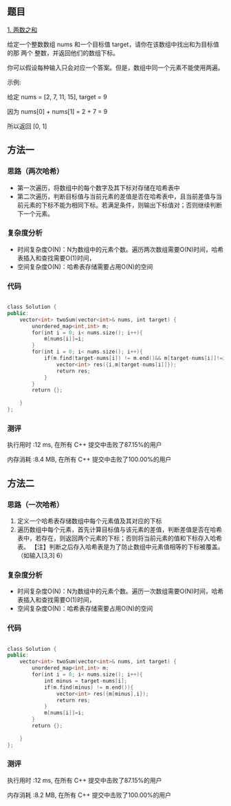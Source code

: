 ## 题目
[1. 两数之和](https://leetcode-cn.com/problems/two-sum/)

给定一个整数数组 nums 和一个目标值 target，请你在该数组中找出和为目标值的那 两个 整数，并返回他们的数组下标。

你可以假设每种输入只会对应一个答案。但是，数组中同一个元素不能使用两遍。

示例:

给定 nums = [2, 7, 11, 15], target = 9

因为 nums[0] + nums[1] = 2 + 7 = 9

所以返回 [0, 1]

## 方法一
### 思路（两次哈希）
- 第一次遍历，将数组中的每个数字及其下标对存储在哈希表中
- 第二次遍历，判断目标值与当前元素的差值是否在哈希表中，且当前差值与当前元素的下标不能为相同下标。若满足条件，则输出下标值对；否则继续判断下一个元素。

### 复杂度分析
- 时间复杂度O(N)：N为数组中的元素个数。遍历两次数组需要O(N)时间，哈希表插入和查找需要O(1)时间，
- 空间复杂度O(N)：哈希表存储需要占用O(N)的空间

### 代码
```cpp

class Solution {
public:
    vector<int> twoSum(vector<int>& nums, int target) {
        unordered_map<int,int> m;
        for(int i = 0; i< nums.size(); i++){
            m[nums[i]]=i;
        }
        for(int i = 0; i< nums.size(); i++){
            if(m.find(target-nums[i]) != m.end()&& m[target-nums[i]]!=i){
                vector<int> res({i,m[target-nums[i]]});
                return res;
            }
        }
        return {};
        
    }
};


```

### 测评
执行用时 :12 ms, 在所有 C++ 提交中击败了87.15%的用户

内存消耗 :8.4 MB, 在所有 C++ 提交中击败了100.00%的用户

## 方法二
### 思路（一次哈希）
1. 定义一个哈希表存储数组中每个元素值及其对应的下标
2. 遍历数组中每个元素，首先计算目标值与该元素的差值，判断差值是否在哈希表中，若存在，则返回两个元素的下标；否则将当前元素的值和下标存入哈希表。
【注】判断之后存入哈希表是为了防止数组中元素值相等的下标被覆盖。（如输入[3,3] 6）

### 复杂度分析
- 时间复杂度O(N)：N为数组中的元素个数。遍历一次数组需要O(N)时间，哈希表插入和查找需要O(1)时间，
- 空间复杂度O(N)：哈希表存储需要占用O(N)的空间

### 代码
```cpp

class Solution {
public:
    vector<int> twoSum(vector<int>& nums, int target) {
        unordered_map<int,int> m;
        for(int i = 0; i< nums.size(); i++){
            int minus = target-nums[i];
            if(m.find(minus) != m.end()){
                vector<int> res({m[minus],i});
                return res;
            }
            m[nums[i]]=i;
        }
        return {};
        
    }
};


```

### 测评

执行用时 :12 ms, 在所有 C++ 提交中击败了87.15%的用户

内存消耗 :8.2 MB, 在所有 C++ 提交中击败了100.00%的用户
